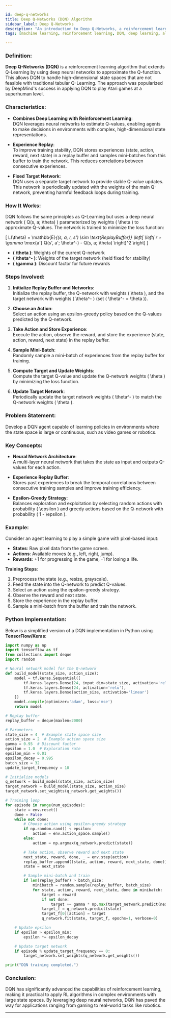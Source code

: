 ```yaml
---

id: deep-q-networks  
title: Deep Q-Networks (DQN) Algorithm  
sidebar_label: Deep Q-Networks  
description: "An introduction to Deep Q-Networks, a reinforcement learning technique that combines Q-Learning with deep neural networks to handle complex, high-dimensional state spaces."  
tags: [machine learning, reinforcement learning, DQN, deep learning, algorithms]  

---
```


### Definition:
**Deep Q-Networks (DQN)** is a reinforcement learning algorithm that extends Q-Learning by using deep neural networks to approximate the Q-function. This allows DQN to handle high-dimensional state spaces that are not feasible with traditional tabular Q-Learning. The approach was popularized by DeepMind's success in applying DQN to play Atari games at a superhuman level.

### Characteristics:
- **Combines Deep Learning with Reinforcement Learning**:  
  DQN leverages neural networks to estimate Q-values, enabling agents to make decisions in environments with complex, high-dimensional state representations.
  
- **Experience Replay**:  
  To improve training stability, DQN stores experiences (state, action, reward, next state) in a replay buffer and samples mini-batches from this buffer to train the network. This reduces correlations between consecutive experiences.
  
- **Fixed Target Network**:  
  DQN uses a separate target network to provide stable Q-value updates. This network is periodically updated with the weights of the main Q-network, preventing harmful feedback loops during training.

### How It Works:
DQN follows the same principles as Q-Learning but uses a deep neural network \( Q(s, a; \theta) \) parameterized by weights \( \theta \) to approximate Q-values. The network is trained to minimize the loss function:

\[
L(\theta) = \mathbb{E}_{(s, a, r, s') \sim \text{ReplayBuffer}} \left[ \left( r + \gamma \max_{a'} Q(s', a'; \theta^-) - Q(s, a; \theta) \right)^2 \right]
\]

- **\( \theta \)**: Weights of the current Q-network
- **\( \theta^- \)**: Weights of the target network (held fixed for stability)
- **\( \gamma \)**: Discount factor for future rewards

### Steps Involved:
1. **Initialize Replay Buffer and Networks**:  
   Initialize the replay buffer, the Q-network with weights \( \theta \), and the target network with weights \( \theta^- \) (set \( \theta^- = \theta \)).

2. **Choose an Action**:  
   Select an action using an epsilon-greedy policy based on the Q-values predicted by the Q-network.

3. **Take Action and Store Experience**:  
   Execute the action, observe the reward, and store the experience (state, action, reward, next state) in the replay buffer.

4. **Sample Mini-Batch**:  
   Randomly sample a mini-batch of experiences from the replay buffer for training.

5. **Compute Target and Update Weights**:  
   Compute the target Q-value and update the Q-network weights \( \theta \) by minimizing the loss function.

6. **Update Target Network**:  
   Periodically update the target network weights \( \theta^- \) to match the Q-network weights \( \theta \).

### Problem Statement:
Develop a DQN agent capable of learning policies in environments where the state space is large or continuous, such as video games or robotics.

### Key Concepts:
- **Neural Network Architecture**:  
  A multi-layer neural network that takes the state as input and outputs Q-values for each action.
  
- **Experience Replay Buffer**:  
  Stores past experiences to break the temporal correlations between consecutive training samples and improve training efficiency.
  
- **Epsilon-Greedy Strategy**:  
  Balances exploration and exploitation by selecting random actions with probability \( \epsilon \) and greedy actions based on the Q-network with probability \( 1 - \epsilon \).

### Example:
Consider an agent learning to play a simple game with pixel-based input:

- **States**: Raw pixel data from the game screen.
- **Actions**: Available moves (e.g., left, right, jump).
- **Rewards**: +1 for progressing in the game, -1 for losing a life.

**Training Steps**:
1. Preprocess the state (e.g., resize, grayscale).
2. Feed the state into the Q-network to predict Q-values.
3. Select an action using the epsilon-greedy strategy.
4. Observe the reward and next state.
5. Store the experience in the replay buffer.
6. Sample a mini-batch from the buffer and train the network.

### Python Implementation:
Below is a simplified version of a DQN implementation in Python using **TensorFlow/Keras**:

```python
import numpy as np
import tensorflow as tf
from collections import deque
import random

# Neural network model for the Q-network
def build_model(state_size, action_size):
    model = tf.keras.Sequential([
        tf.keras.layers.Dense(24, input_dim=state_size, activation='relu'),
        tf.keras.layers.Dense(24, activation='relu'),
        tf.keras.layers.Dense(action_size, activation='linear')
    ])
    model.compile(optimizer='adam', loss='mse')
    return model

# Replay buffer
replay_buffer = deque(maxlen=2000)

# Parameters
state_size = 4  # Example state space size
action_size = 2  # Example action space size
gamma = 0.95  # Discount factor
epsilon = 1.0  # Exploration rate
epsilon_min = 0.01
epsilon_decay = 0.995
batch_size = 32
update_target_frequency = 10

# Initialize models
q_network = build_model(state_size, action_size)
target_network = build_model(state_size, action_size)
target_network.set_weights(q_network.get_weights())

# Training loop
for episode in range(num_episodes):
    state = env.reset()
    done = False
    while not done:
        # Choose action using epsilon-greedy strategy
        if np.random.rand() < epsilon:
            action = env.action_space.sample()
        else:
            action = np.argmax(q_network.predict(state))

        # Take action, observe reward and next state
        next_state, reward, done, _ = env.step(action)
        replay_buffer.append((state, action, reward, next_state, done))
        state = next_state

        # Sample mini-batch and train
        if len(replay_buffer) > batch_size:
            minibatch = random.sample(replay_buffer, batch_size)
            for state, action, reward, next_state, done in minibatch:
                target = reward
                if not done:
                    target += gamma * np.max(target_network.predict(next_state))
                target_f = q_network.predict(state)
                target_f[0][action] = target
                q_network.fit(state, target_f, epochs=1, verbose=0)

    # Update epsilon
    if epsilon > epsilon_min:
        epsilon *= epsilon_decay

    # Update target network
    if episode % update_target_frequency == 0:
        target_network.set_weights(q_network.get_weights())

print("DQN training completed.")
```

### Conclusion:
DQN has significantly advanced the capabilities of reinforcement learning, making it practical to apply RL algorithms in complex environments with large state spaces. By leveraging deep neural networks, DQN has paved the way for applications ranging from gaming to real-world tasks like robotics.

---